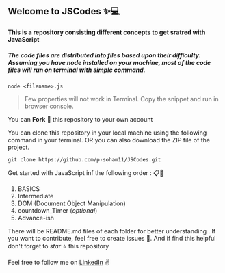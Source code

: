## Welcome to **JSCodes**  ✨💻

#### This is a repository consisting different concepts to get sratred with JavaScript
##### The code files are distributed into files based upon their difficulty. Assuming you have node installed on your machine, most of the code files will run on terminal with simple command.

```
node <filename>.js
```

> Few properties will not work in Terminal. Copy the snippet and run in browser console.

You can **Fork** 🍴 this repository to your own account

You can clone this repository in your local machine using the following command in your terminal.
OR you can also download the ZIP file of the project.

```
git clone https://github.com/p-soham11/JSCodes.git
```

Get started with JavaScript inf the following order : 📋📜

1. BASICS
2. Intermediate
3. DOM (Document Object Manipulation)
4. countdown_Timer (*optional*)
5. Advance-ish

There will be README.md files of each folder for better understanding .
If you want to contribute, feel free to create issues 🔨. And if find this helpful don't forget to *star* ⭐ this repository

Feel free to follow me on [LinkedIn](https://www.linkedin.com/in/soham-pal-87393a182/) ✌
